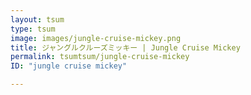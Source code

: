 ```yaml
---
layout: tsum
type: tsum
image: images/jungle-cruise-mickey.png
title: ジャングルクルーズミッキー | Jungle Cruise Mickey
permalink: tsumtsum/jungle-cruise-mickey
ID: "jungle cruise mickey"

---
```


